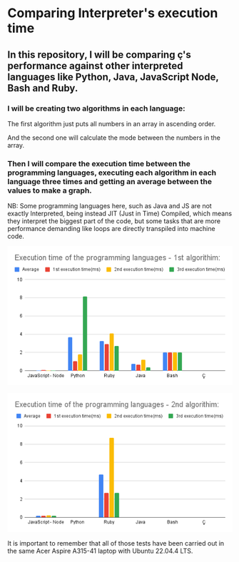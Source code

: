 # Comparing Interpreter's execution time

## In this repository, I will be comparing ç's performance against other interpreted languages like Python, Java, JavaScript Node, Bash and Ruby.

### I will be creating two algorithms in each language:

The first algorithm just puts all numbers in an array in ascending order.

And the second one will calculate the mode between the numbers in the array.

### Then I will compare the execution time between the programming languages, executing each algorithm in each language three times and getting an average between the values to make a graph.

NB: Some programming languages here, such as Java and JS are not exactly Interpreted, being instead JIT (Just in Time) Compiled, which means they interpret the biggest part of the code, but some tasks that are more performance demanding like loops are directly transpiled into machine code.

![first_graph](./src/graph1.png)



![second_graph](./src/graph2.png)



It is important to remember that all of those tests have been carried out in the same Acer Aspire A315-41 laptop with Ubuntu 22.04.4 LTS.
